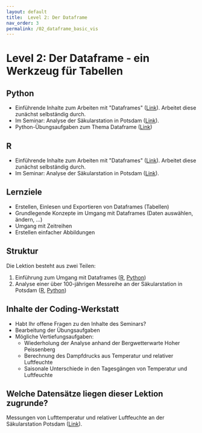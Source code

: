 ```yaml
---
layout: default
title:  Level 2: Der Dataframe
nav_order: 3
permalink: /02_dataframe_basic_vis
---
```



# Level 2: Der Dataframe - ein Werkzeug für Tabellen

## Python

- Einführende Inhalte zum Arbeiten mit "Dataframes" ([Link](python/dataframes-intro.html)). Arbeitet diese zunächst selbständig durch.
- Im Seminar: Analyse der Säkularstation in Potsdam ([Link](python/dataframes-lesson.html)).
- Python-Übungsaufgaben zum Thema Dataframe ([Link](python/uebung/uebung.html))

## R

- Einführende Inhalte zum Arbeiten mit "Dataframes" ([Link](R/Dataframes.html)). Arbeitet diese zunächst selbständig durch.
- Im Seminar: Analyse der Säkularstation in Potsdam ([Link](R/Dataframes2.html)).

## Lernziele

- Erstellen, Einlesen und Exportieren von Dataframes (Tabellen) 
- Grundlegende Konzepte im Umgang mit Dataframes (Daten auswählen, ändern, ...)
- Umgang mit Zeitreihen
- Erstellen einfacher Abbildungen

## Struktur

Die Lektion besteht aus zwei Teilen:

1. Einführung zum Umgang mit Dataframes ([R](R/Dataframes.html), [Python](python/dataframes-intro.html))
2. Analyse einer über 100-jährigen Messreihe an der Säkularstation in Potsdam ([R](R/Dataframes2.html), [Python](python/dataframes-lesson.html))

## Inhalte der Coding-Werkstatt
- Habt Ihr offene Fragen zu den Inhalte des Seminars?
- Bearbeitung der Übungsaufgaben
- Mögliche Vertiefungsaufgaben:
     - Wiederholung der Analyse anhand der Bergwetterwarte Hoher Peissenberg
     - Berechnung des Dampfdrucks aus Temperatur und relativer Luftfeuchte
     - Saisonale Unterschiede in den Tagesgängen von Temperatur und Luftfeuchte

## Welche Datensätze liegen dieser Lektion zugrunde?

Messungen von Lufttemperatur und relativer Luftfeuchte an der Säkularstation Potsdam ([Link](https://opendata.dwd.de/climate_environment/CDC/observations_germany/climate/hourly/air_temperature/historical/)).
